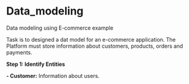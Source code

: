 # Data_modeling
Data modeling using E-commerce example 


Task is to designed a dat model for an e-commerce application. The Platform must store information about customers, products, orders and payments.


**Step 1: Identify Entities**

**- Customer:** Information about users.
